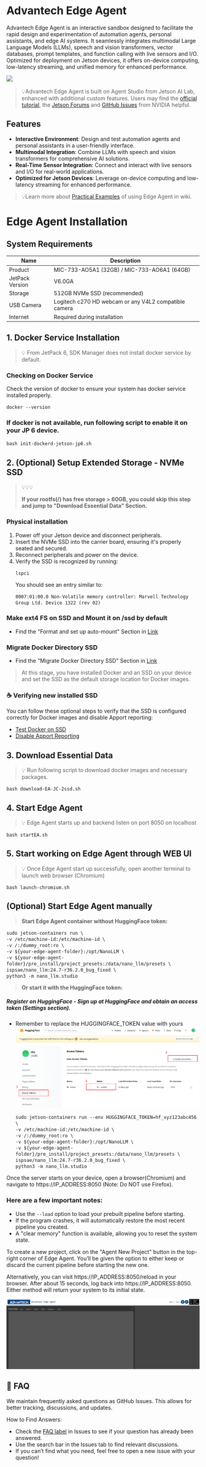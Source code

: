 # Advantech Edge Agent

Advantech Edge Agent is an interactive sandbox designed to facilitate the rapid design and experimentation of automation agents, personal assistants, and edge AI systems. It seamlessly integrates multimodal Large Language Models (LLMs), speech and vision transformers, vector databases, prompt templates, and function calling with live sensors and I/O. Optimized for deployment on Jetson devices, it offers on-device computing, low-latency streaming, and unified memory for enhanced performance.

<a href="https://www.youtube.com/watch?v=xsvGXlDslf0"><img src="./images/media/edge-agent-video.gif"></a>

> 💡Advantech Edge Agent is built on Agent Studio from Jetson AI Lab, enhanced with additional custom features. Users may find the [official tutorial](https://www.jetson-ai-lab.com/tutorial-intro.html), the [Jetson Forums](https://forums.developer.nvidia.com/c/agx-autonomous-machines/jetson-embedded-systems/jetson-projects/78) and [GitHub Issues](https://github.com/dusty-nv/NanoLLM) from NVIDIA helpful.

## Features

- **Interactive Environment**: Design and test automation agents and personal assistants in a user-friendly interface.
- **Multimodal Integration**: Combine LLMs with speech and vision transformers for comprehensive AI solutions.
- **Real-Time Sensor Integration**: Connect and interact with live sensors and I/O for real-world applications.
- **Optimized for Jetson Devices**: Leverage on-device computing and low-latency streaming for enhanced performance.

> 💡Learn more about [Practical Examples](https://github.com/advantech-EdgeAI/edge_agent/wiki#practical-examples) of using Edge Agent in wiki.

# Edge Agent Installation 

## System Requirements

| Name            | Description                                           |
|-----------------|-------------------------------------------------------|
| Product         | MIC-733-AO5A1 (32GB) / MIC-733-AO6A1 (64GB)           |
| JetPack Version | V6.0GA                                                |
| Storage         | 512GB NVMe SSD (recommended)                          |
| USB Camera      | Logitech c270 HD webcam or any V4L2 compatible camera |
| Internet        | Required during installation                          |

## 1. Docker Service Installation 
> 💡 From JetPack 6, SDK Manager does not install docker service by default.

### Checking on Docker Service
Check the version of docker to ensure your system has docker service installed properly.
```
docker --version
```

### If docker is not available, run following script to enable it on your JP 6 device.

```
bash init-dockerd-jetson-jp6.sh
```

##  2. (Optional) Setup Extended Storage - NVMe SSD
> 💡💡💡 
>
> **If your rootfs(/) has free storage > 60GB, you could skip this step and jump to "Download Essential Data" Section.**

### Physical installation
1. Power off your Jetson device and disconnect peripherals.
2. Insert the NVMe SSD into the carrier board, ensuring it's properly seated and secured.
3. Reconnect peripherals and power on the device.
4. Verify the SSD is recognized by running:
   ```
   lspci
   ```
   You should see an entry similar to:
   ```
   0007:01:00.0 Non-Volatile memory controller: Marvell Technology Group Ltd. Device 1322 (rev 02)
   ```

### Make ext4 FS on SSD and Mount it on /ssd by default
 - Find the "Format and set up auto-mount" Section in [Link](https://www.jetson-ai-lab.com/tips_ssd-docker.html)

### Migrate Docker Directory SSD
 - Find the "Migrate Docker Directory SSD" Section in [Link](https://www.jetson-ai-lab.com/tips_ssd-docker.html)

>  At this stage, you have installed Docker and an SSD on your device and set the SSD as the default storage location for Docker images.

### ☕ Verifying new installed SSD

 You can follow these optional steps to verify that the SSD is configured correctly for Docker images and disable Apport reporting:

- [Test Docker on SSD](https://github.com/advantech-EdgeAI/edge_agent/wiki/Test-Docker-on-SSD)
- [Disable Apport Reporting](https://github.com/advantech-EdgeAI/edge_agent/wiki/Disable-Apport-Reporting)

## 3. Download Essential Data

>  💡 Run following script to download docker images and necessary packages.

```
bash download-EA-JC-2ssd.sh
```

## 4. Start Edge Agent

> 💡 Edge Agent starts up and backend listen on port 8050 on localhost

```
bash startEA.sh
```

## 5. Start working on Edge Agent through WEB UI

> 💡 Once Edge Agent start up successfully, open another terminal to launch web browser (Chromium) 

```
bash launch-chromium.sh
```





## (Optional) Start Edge Agent manually

> **Start Edge Agent container without HuggingFace token:**

   ```
   sudo jetson-containers run \
   -v /etc/machine-id:/etc/machine-id \
   -v /:/dummy_root:ro \
   -v ${your-edge-agent-folder}:/opt/NanoLLM \
   -v ${your-edge-agent-folder}/pre_install/project_presets:/data/nano_llm/presets \
   ispsae/nano_llm:24.7-r36.2.0_bug_fixed \
   python3 -m nano_llm.studio
   ```
> **Or start it with the HuggingFace token:**

##### Register on HuggingFace - Sign up at HuggingFace and obtain an access token (Settings section).

* Remember to replace the HUGGINGFACE_TOKEN value with yours
![](./images/media/image3.png)
   ```
   sudo jetson-containers run --env HUGGINGFACE_TOKEN=hf_xyz123abc456 \
   -v /etc/machine-id:/etc/machine-id \
   -v /:/dummy_root:ro \
   -v ${your-edge-agent-folder}:/opt/NanoLLM \
   -v ${your-edge-agent-folder}/pre_install/project_presets:/data/nano_llm/presets \
   ispsae/nano_llm:24.7-r36.2.0_bug_fixed \
   python3 -m nano_llm.studio
   ```

Once the server starts on your device, open a browser(Chromium) and navigate to https://IP_ADDRESS:8050 (Note: Do NOT use Firefox).



### Here are a few important notes:

- Use the `--load` option to load your prebuilt pipeline before starting.
- If the program crashes, it will automatically restore the most recent pipeline you created.
- A "clear memory" function is available, allowing you to reset the system state.

To create a new project, click on the "Agent New Project" button in the top-right corner of Edge Agent. You’ll be given the option to either keep or discard the current pipeline before starting the new one.

Alternatively, you can visit https://IP_ADDRESS:8050/reload in your browser. After about 15 seconds, log back into https://IP_ADDRESS:8050. Either method will return your system to its initial state.

![](./images/media/image4.png)

## 📌 FAQ

We maintain frequently asked questions as GitHub Issues. This allows for better tracking, discussions, and updates.

How to Find Answers:
- Check the [FAQ label](https://github.com/advantech-EdgeAI/edge_agent/issues?q=is%3Aissue%20state%3Aclosed%20label%3AFAQ) in Issues to see if your question has already been answered.
- Use the search bar in the Issues tab to find relevant discussions.
- If you can’t find what you need, feel free to open a new issue with your question!
